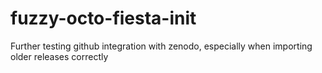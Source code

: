 # fuzzy-octo-fiesta-init
Further testing github integration with zenodo, especially when importing older releases correctly
